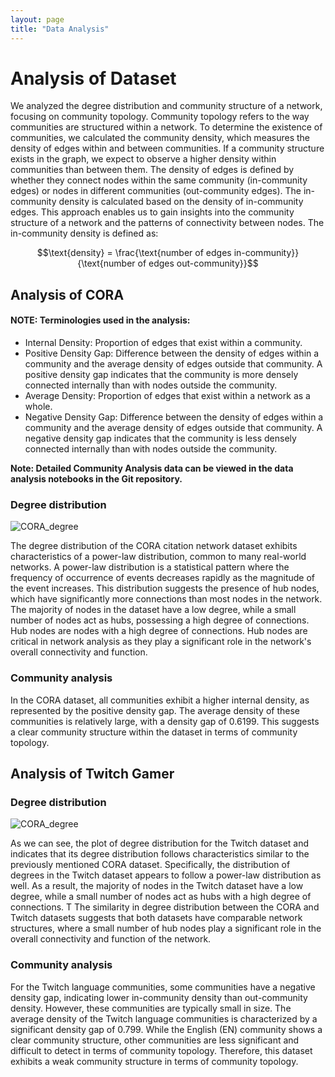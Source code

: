 ```yaml
---
layout: page
title: "Data Analysis"
---
```


# Analysis of Dataset

We analyzed the degree distribution and community structure of a network, focusing on community topology. Community topology refers to the way communities are structured within a network. To determine the existence of communities, we calculated the community density, which measures the density of edges within and between communities. If a community structure exists in the graph, we expect to observe a higher density within communities than between them. The density of edges is defined by whether they connect nodes within the same community (in-community edges) or nodes in different communities (out-community edges). The in-community density is calculated based on the density of in-community edges. This approach enables us to gain insights into the community structure of a network and the patterns of connectivity between nodes. The in-community density is defined as:

$$\text{density} = \frac{\text{number of edges in-community}}{\text{number of edges out-community}}$$

## Analysis of CORA
#### NOTE: Terminologies used in the analysis:
* Internal Density: Proportion of edges that exist within a community.
* Positive Density Gap: Difference between the density of edges within a community and the average density of edges outside that community. A positive density gap indicates that the community is more densely connected internally than with nodes outside the community.
* Average Density: Proportion of edges that exist within a network as a whole.
* Negative Density Gap: Difference between the density of edges within a community and the average density of edges outside that community. A negative density gap indicates that the community is less densely connected internally than with nodes outside the community.

**Note: Detailed Community Analysis data can be viewed in the data analysis notebooks in the Git repository.**

### Degree distribution

![CORA_degree](/figures/cora_log_degree_distribution.jpg)

The degree distribution of the CORA citation network dataset exhibits characteristics of a power-law distribution, common to many real-world networks. A power-law distribution is a statistical pattern where the frequency of occurrence of events decreases rapidly as the magnitude of the event increases. This distribution suggests the presence of hub nodes, which have significantly more connections than most nodes in the network. The majority of nodes in the dataset have a low degree, while a small number of nodes act as hubs, possessing a high degree of connections. Hub nodes are nodes with a high degree of connections. Hub nodes are critical in network analysis as they play a significant role in the network's overall connectivity and function. 

### Community analysis
In the CORA dataset, all communities exhibit a higher internal density, as represented by the positive density gap. The average density of these communities is relatively large, with a density gap of 0.6199. This suggests a clear community structure within the dataset in terms of community topology. 

## Analysis of Twitch Gamer
### Degree distribution

![CORA_degree](/figures/twitch_log_degree_distribution.jpg)

As we can see, the plot of degree distribution for the Twitch dataset and indicates that its degree distribution follows characteristics similar to the previously mentioned CORA dataset. Specifically, the distribution of degrees in the Twitch dataset appears to follow a power-law distribution as well. As a result, the majority of nodes in the Twitch dataset have a low degree, while a small number of nodes act as hubs with a high degree of connections. T The similarity in degree distribution between the CORA and Twitch datasets suggests that both datasets have comparable network structures, where a small number of hub nodes play a significant role in the overall connectivity and function of the network.

### Community analysis

For the Twitch language communities, some communities have a negative density gap, indicating lower in-community density than out-community density. However, these communities are typically small in size. The average density of the Twitch language communities is characterized by a significant density gap of 0.799. While the English (EN) community shows a clear community structure, other communities are less significant and difficult to detect in terms of community topology. Therefore, this dataset exhibits a weak community structure in terms of community topology. 
